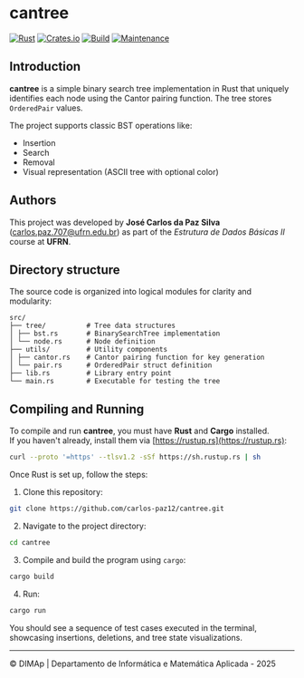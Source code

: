 # cantree

[![Rust](https://img.shields.io/badge/Rust-1.70+-orange?logo=rust)](https://www.rust-lang.org)
[![Crates.io](https://img.shields.io/crates/l/cantree)](LICENSE)
[![Build](https://img.shields.io/badge/build-passing-brightgreen)]()
[![Maintenance](https://img.shields.io/badge/maintained-yes-blue)]()

## Introduction
**cantree** is a simple binary search tree implementation in Rust that uniquely identifies each node using the Cantor pairing function. The tree stores `OrderedPair` values.

The project supports classic BST operations like:
- Insertion
- Search
- Removal
- Visual representation (ASCII tree with optional color)

## Authors
This project was developed by **José Carlos da Paz Silva** (<carlos.paz.707@ufrn.edu.br>) as part of the _Estrutura de Dados Básicas II_ course at **UFRN**.

## Directory structure
The source code is organized into logical modules for clarity and modularity:

```
src/
├── tree/          # Tree data structures
│ ├── bst.rs       # BinarySearchTree implementation
│ └── node.rs      # Node definition
├── utils/         # Utility components
│ ├── cantor.rs    # Cantor pairing function for key generation
│ └── pair.rs      # OrderedPair struct definition
├── lib.rs         # Library entry point
└── main.rs        # Executable for testing the tree
```

## Compiling and Running
To compile and run **cantree**, you must have **Rust** and **Cargo** installed.  
If you haven't already, install them via [https://rustup.rs](https://rustup.rs):

```bash
curl --proto '=https' --tlsv1.2 -sSf https://sh.rustup.rs | sh
```

Once Rust is set up, follow the steps:

1. Clone this repository:

```bash
git clone https://github.com/carlos-paz12/cantree.git
```

2. Navigate to the project directory:

```bash
cd cantree
```

3. Compile and build the program using `cargo`:

```bash
cargo build
```

4. Run:

```bash
cargo run
```

You should see a sequence of test cases executed in the terminal, showcasing insertions, deletions, and tree state visualizations.

---

&copy; DIMAp | Departamento de Informática e Matemática Aplicada - 2025
